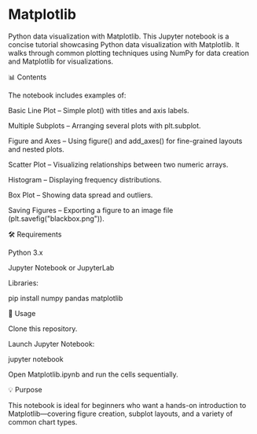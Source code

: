 # Matplotlib
Python data visualization with Matplotlib.
This Jupyter notebook is a concise tutorial showcasing Python data visualization with Matplotlib.
It walks through common plotting techniques using NumPy for data creation and Matplotlib for visualizations.

📊 Contents

The notebook includes examples of:

Basic Line Plot – Simple plot() with titles and axis labels.

Multiple Subplots – Arranging several plots with plt.subplot.

Figure and Axes – Using figure() and add_axes() for fine-grained layouts and nested plots.

Scatter Plot – Visualizing relationships between two numeric arrays.

Histogram – Displaying frequency distributions.

Box Plot – Showing data spread and outliers.

Saving Figures – Exporting a figure to an image file (plt.savefig("blackbox.png")).

🛠️ Requirements

Python 3.x

Jupyter Notebook or JupyterLab

Libraries:

pip install numpy pandas matplotlib

🚀 Usage

Clone this repository.

Launch Jupyter Notebook:

jupyter notebook


Open Matplotlib.ipynb and run the cells sequentially.

💡 Purpose

This notebook is ideal for beginners who want a hands-on introduction to Matplotlib—covering figure creation, subplot layouts, and a variety of common chart types.
